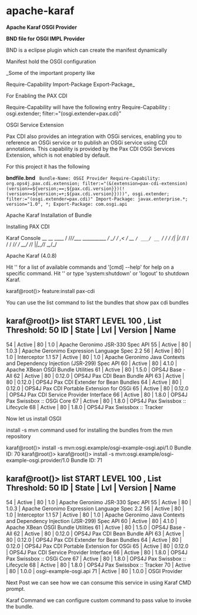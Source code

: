 # apache-karaf

**Apache Karaf OSGI Provider**

**BND file for OSGI IMPL Provider**

BND is a eclipse plugin which can create the manifest dynamically

Manifest hold the OSGI configuration

_Some of the important property like

Require-Capability
Import-Package
Export-Package_

For Enabling the PAX CDI

Require-Capability will have the following entry
Require-Capability : osgi.extender; filter:="(osgi.extender=pax.cdi)"

OSGI Service Extension

Pax CDI also provides an integration with OSGi services, enabling you to reference an OSGi service or to publish an OSGi service using CDI annotations. This capability is provided by the Pax CDI OSGi Services Extension, which is not enabled by default.

For this project it has the following

**bndfile.bnd**
`
Bundle-Name: OSGI Provider
Require-Capability: org.ops4j.pax.cdi.extension; filter:="(&(extension=pax-cdi-extension)(version>=${version;==;${pax.cdi.version}})(!(version>=${version;=+;${pax.cdi.version}})))", osgi.extender; filter:="(osgi.extender=pax.cdi)"
Import-Package: javax.enterprise.*; version="1.0", *;
Export-Package: com.osgi.api`

Apache Karaf Installation of Bundle

Installing PAX CDI

Karaf Console
        __ __                  ____
       / //_/____ __________ _/ __/
      / ,<  / __ `/ ___/ __ `/ /_
     / /| |/ /_/ / /  / /_/ / __/
    /_/ |_|\__,_/_/   \__,_/_/

  Apache Karaf (4.0.8)

Hit '<tab>' for a list of available commands
and '[cmd] --help' for help on a specific command.
Hit '<ctrl-d>' or type 'system:shutdown' or 'logout' to shutdown Karaf.

karaf@root()> feature:install pax-cdi


You can use the list command to list the bundles that show pax cdi  bundles

karaf@root()> list
START LEVEL 100 , List Threshold: 50
ID | State  | Lvl | Version | Name
-------------------------------------------------------------------------------------------------------
54 | Active |  80 | 1.0     | Apache Geronimo JSR-330 Spec API
55 | Active |  80 | 1.0.3   | Apache Geronimo Expression Language Spec 2.2
56 | Active |  80 | 1.0     | Interceptor 1.1
57 | Active |  80 | 1.0     | Apache Geronimo Java Contexts and Dependency Injection (JSR-299) Spec API
60 | Active |  80 | 4.1.0   | Apache XBean OSGI Bundle Utilities
61 | Active |  80 | 1.5.0   | OPS4J Base - All
62 | Active |  80 | 0.12.0  | OPS4J Pax CDI Bean Bundle API
63 | Active |  80 | 0.12.0  | OPS4J Pax CDI Extender for Bean Bundles
64 | Active |  80 | 0.12.0  | OPS4J Pax CDI Portable Extension for OSGi
65 | Active |  80 | 0.12.0  | OPS4J Pax CDI Service Provider Interface
66 | Active |  80 | 1.8.0   | OPS4J Pax Swissbox :: OSGi Core
67 | Active |  80 | 1.8.0   | OPS4J Pax Swissbox :: Lifecycle
68 | Active |  80 | 1.8.0   | OPS4J Pax Swissbox :: Tracker


Now let us install OSGI

install -s mvn  command used for installing the bundles from the mvn repository

karaf@root()> install -s mvn:osgi.example/osgi-example-osgi.api/1.0
Bundle ID: 70
karaf@root()>
karaf@root()> install -s mvn:osgi.example/osgi-example-osgi.provider/1.0
Bundle ID: 71

karaf@root()> list
START LEVEL 100 , List Threshold: 50
ID | State  | Lvl | Version | Name
-------------------------------------------------------------------------------------------------------
54 | Active |  80 | 1.0     | Apache Geronimo JSR-330 Spec API
55 | Active |  80 | 1.0.3   | Apache Geronimo Expression Language Spec 2.2
56 | Active |  80 | 1.0     | Interceptor 1.1
57 | Active |  80 | 1.0     | Apache Geronimo Java Contexts and Dependency Injection (JSR-299) Spec API
60 | Active |  80 | 4.1.0   | Apache XBean OSGI Bundle Utilities
61 | Active |  80 | 1.5.0   | OPS4J Base - All
62 | Active |  80 | 0.12.0  | OPS4J Pax CDI Bean Bundle API
63 | Active |  80 | 0.12.0  | OPS4J Pax CDI Extender for Bean Bundles
64 | Active |  80 | 0.12.0  | OPS4J Pax CDI Portable Extension for OSGi
65 | Active |  80 | 0.12.0  | OPS4J Pax CDI Service Provider Interface
66 | Active |  80 | 1.8.0   | OPS4J Pax Swissbox :: OSGi Core
67 | Active |  80 | 1.8.0   | OPS4J Pax Swissbox :: Lifecycle
68 | Active |  80 | 1.8.0   | OPS4J Pax Swissbox :: Tracker
70 | Active |  80 | 1.0.0   | osgi-example-osgi.api
71 | Active |  80 | 1.0.0   | OSGI Provider


Next Post we can see how we can consume this service in using Karaf CMD prompt.

Karaf Command we can configure custom command to pass value to invoke the bundle.